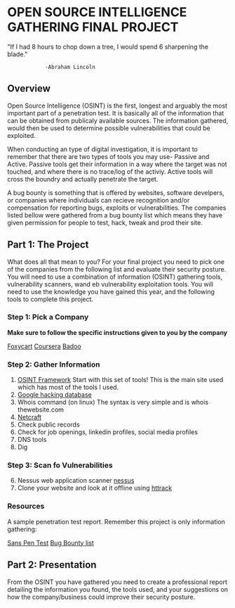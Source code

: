 # OPEN SOURCE INTELLIGENCE GATHERING FINAL PROJECT 

"If I had 8 hours to chop down a tree, I would spend 6 sharpening the blade."

                -Abraham Lincoln
                
## Overview
Open Source Intelligence (OSINT) is the first, longest and arguably the most important part of a penetration test. It is basically all of the information that can be obtained from publicaly available sources. The information gathered, would then be used to determine possible vulnerabilities that could be exploited.  

When conducting an type of digital investigation, it is important to remember that there are two types of tools you may use- Passive and Active. Passive tools get their information in a way where the target was not touched, and where there is no trace/log of the activiy. Active tools will cross the boundry and actually penetrate the target. 

A bug bounty is something that is offered by websites, software develpers, or companies where individuals can recieve recognition and/or compensation for reporting bugs, exploits or vulnerabilities. The companies listed bellow were gathered from a bug bounty list which means they have given permission for people to test, hack, tweak and prod their site. 

## Part 1: The Project
What does all that mean to you? For your final project you need to pick one of the companies from the following list and evaluate their security posture.  You will need to use a combination of information (OSINT) gathering tools, vulnerability scanners, wand eb vulnerability exploitation tools.  You will need to use the knowledge you have gained this year, and the following tools to complete this project. 

### Step 1: Pick a Company 
**Make sure to follow the specific instructions given to you by the company**

[Foxycart](https://bugcrowd.com/foxycart?utm_source=the-list&utm_medium=list-link&utm_campaign=foxycart)
[Coursera](https://hackerone.com/coursera)
[Badoo](https://hackerone.com/badoo)


### Step 2: Gather Information
1. [OSINT Framework](http://osintframework.com/) Start with this set of tools! This is the main site used which has most of the tools I used.
2. [Google hacking database](https://www.exploit-db.com/google-hacking-database/)
3. Whois command (on linux)
  The syntax is very simple and is whois thewebsite.com
4. [Netcraft](https://searchdns.netcraft.com/)
5. Check public records
5. Check for job openings, linkedin profiles, social media profiles
6. DNS tools
7. Dig 

### Step 3: Scan fo Vulnerabilities 
6. Nessus web application scanner [nessus](https://www.tenable.com/downloads/nessus)
7. Clone your website and look at it offline using [httrack](https://www.httrack.com/)

### Resources
A sample penetration test report. Remember this project is only information gathering:

[Sans Pen Test](https://www.sans.org/reading-room/whitepapers/auditing/conducting-penetration-test-organization-67)
[Bug Bounty list](https://hackerone.com/bug-bounty-programs)

## Part 2: Presentation
From the OSINT you have gathered you need to create a professional report detailing the information you found, the tools used, and your suggestions on how the company/business could improve their security posture. 



